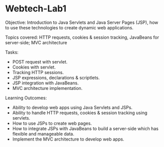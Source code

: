 # Webtech-Lab1

Objective:
Introduction to Java Servlets and Java Server Pages (JSP), how to use these technologies to create dynamic web applications.

Topics covered:
HTTP requests, cookies & session tracking, JavaBeans for server-side; MVC architecture

Tasks:
- POST request with servlet.
- Cookies with servlet.
- Tracking HTTP sessions.
- JSP expressions, declarations & scriptlets.
- JSP integration with JavaBeans.
- MVC architecture implementation.

Learning Outcomes:
- Ability to develop web apps using Java Servlets and JSPs.
- Ability to handle HTTP requests, cookies & session tracking using servlets.
- How to use JSPs to create web pages.
- How to integrate JSPs with JavaBeans to build a server-side which has flexible and manageable data.
- Implement the MVC architecture to develop web apps.
